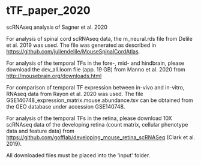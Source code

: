 # tTF_paper_2020
scRNAseq analysis of Sagner et al. 2020

For analysis of spinal cord scRNAseq data, the m_neural.rds file from Delile et al. 2019 was used. The file was generated as described in https://github.com/juliendelile/MouseSpinalCordAtlas.

For analysis of the temporal TFs in the fore-, mid- and hindbrain, please download the dev_all.loom file (app. 19 GB) from Manno et al. 2020 from http://mousebrain.org/downloads.html

For comparison of temporal TF expression between in-vivo and in-vitro, RNAseq data from Rayon et al. 2020 was used. The file GSE140748_expression_matrix.mouse.abundance.tsv can be obtained from the GEO database under accession GSE140748.

For analysis of the temporal TFs in the retina, please download 10X scRNAseq data of the developing retina (count matrix, cellular phenotype data and feature data) from https://github.com/gofflab/developing_mouse_retina_scRNASeq (Clark et al. 2019). 

All downloaded files must be placed into the 'input' folder.
